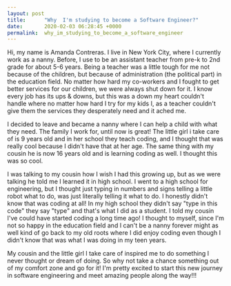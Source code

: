 ```yaml
---
layout: post
title:      "Why  I'm studying to become a Software Engineer?"
date:       2020-02-03 06:28:45 +0000
permalink:  why_im_studying_to_become_a_software_engineer
---
```



Hi, my name is Amanda Contreras. I live in New York City, where I currently work as a nanny. Before, I use to be an assistant teacher from pre-k to 2nd grade for about 5-6 years. Being a teacher was a little tough for me not because of the children, but because of administration (the political part) in the education field. No matter how hard my co-workers and I fought to get better services for our children, we were always shut down for it. I know every job has its ups & downs, but this was a down my heart couldn't handle where no matter how hard I try for my kids I, as a teacher couldn't give them the services they desperately need and it ached me.

I decided to leave and became a nanny where I can help a child with what they need. The family I work for, until now is great! The little girl i take care of is 9 years old and in her school they teach coding, and I thought that was really cool because I didn't have that at her age. The same thing with my cousin he is now 16 years old and is learning coding as well. I thought this was so cool. 

I was talking to my cousin how I wish I had this growing up, but as we were talking he told me I learned it in high school. I went to a high school for engineering, but I thought just typing in numbers and signs telling a little robot what to do, was just literally telling it what to do. I honestly didn't know that was coding at all! 
In my high school they didn't say "type in this code" they say "type" and that's what I did as a student. I told my cousin I've could have started coding a long time ago! I thought to myself, since I'm not so happy in the education field and I can't be a nanny forever might as well kind of go back to my old roots where I did enjoy coding even though I didn't know that was what I was doing in my teen years.

My cousin and the little girl I take care of inspired me to do something I never thought or dream of doing. So why not take a chance something out of my comfort zone and go for it! I'm pretty excited to start this new journey in software engineering and meet amazing people along the way!!!
